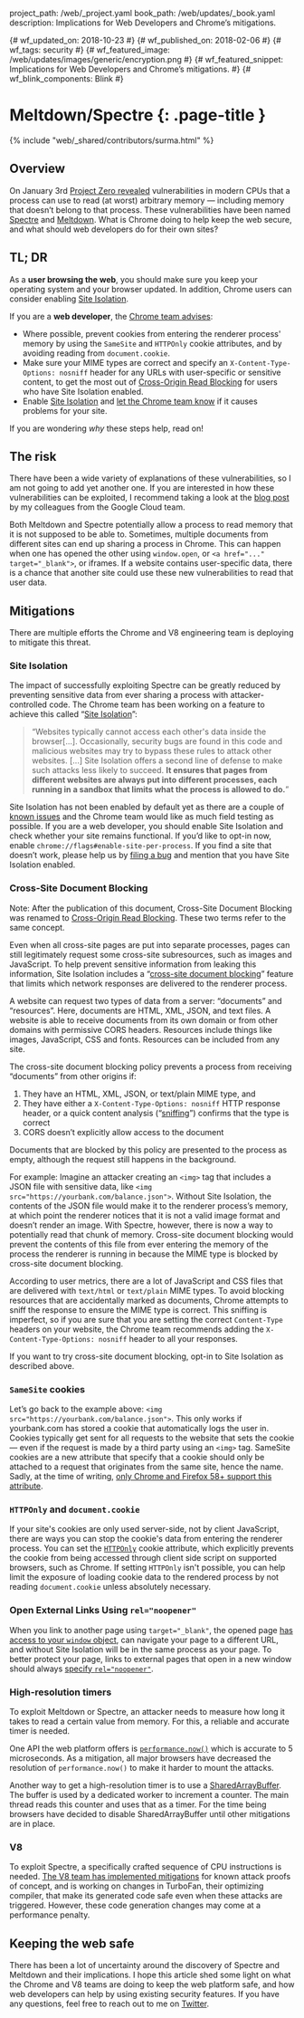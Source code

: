 project_path: /web/_project.yaml book_path: /web/updates/_book.yaml description: Implications for Web Developers and Chrome’s mitigations.

{# wf_updated_on: 2018-10-23 #} {# wf_published_on: 2018-02-06 #} {# wf_tags: security #} {# wf_featured_image: /web/updates/images/generic/encryption.png #} {# wf_featured_snippet: Implications for Web Developers and Chrome’s mitigations. #} {# wf_blink_components: Blink #}

# Meltdown/Spectre {: .page-title }

{% include "web/_shared/contributors/surma.html" %}

## Overview

On January 3rd [Project Zero revealed](https://googleprojectzero.blogspot.com/2018/01/reading-privileged-memory-with-side.html) vulnerabilities in modern CPUs that a process can use to read (at worst) arbitrary memory — including memory that doesn’t belong to that process. These vulnerabilities have been named [Spectre](https://spectreattack.com/spectre.pdf) and [Meltdown](https://meltdownattack.com/meltdown.pdf). What is Chrome doing to help keep the web secure, and what should web developers do for their own sites?

## TL; DR

As a **user browsing the web**, you should make sure you keep your operating system and your browser updated. In addition, Chrome users can consider enabling [Site Isolation](https://support.google.com/chrome/answer/7623121).

If you are a **web developer**, the [Chrome team advises](https://www.chromium.org/Home/chromium-security/ssca):

* Where possible, prevent cookies from entering the renderer process' memory by using the `SameSite` and `HTTPOnly` cookie attributes, and by avoiding reading from `document.cookie`.
* Make sure your MIME types are correct and specify an `X-Content-Type-Options:
nosniff` header for any URLs with user-specific or sensitive content, to get the most out of [Cross-Origin Read Blocking](/web/updates/2018/07/site-isolation#corb) for users who have Site Isolation enabled.
* Enable [Site Isolation](https://www.chromium.org/Home/chromium-security/site-isolation) and [let the Chrome team know](http://crbug.com/new) if it causes problems for your site.

If you are wondering *why* these steps help, read on!

## The risk

There have been a wide variety of explanations of these vulnerabilities, so I am not going to add yet another one. If you are interested in how these vulnerabilities can be exploited, I recommend taking a look at the [blog post](https://blog.google/topics/google-cloud/answering-your-questions-about-meltdown-and-spectre/) by my colleagues from the Google Cloud team.

Both Meltdown and Spectre potentially allow a process to read memory that it is not supposed to be able to. Sometimes, multiple documents from different sites can end up sharing a process in Chrome. This can happen when one has opened the other using `window.open`, or `<a href="..." target="_blank">`, or iframes. If a website contains user-specific data, there is a chance that another site could use these new vulnerabilities to read that user data.

## Mitigations

There are multiple efforts the Chrome and V8 engineering team is deploying to mitigate this threat.

### Site Isolation

The impact of successfully exploiting Spectre can be greatly reduced by preventing sensitive data from ever sharing a process with attacker-controlled code. The Chrome team has been working on a feature to achieve this called “[Site Isolation](https://www.chromium.org/Home/chromium-security/site-isolation)”:

> “Websites typically cannot access each other's data inside the browser[...]. Occasionally, security bugs are found in this code and malicious websites may try to bypass these rules to attack other websites. [...] Site Isolation offers a second line of defense to make such attacks less likely to succeed. **It ensures that pages from different websites are always put into different processes, each running in a sandbox that limits what the process is allowed to do.**”

Site Isolation has not been enabled by default yet as there are a couple of [known issues](https://www.chromium.org/Home/chromium-security/site-isolation#TOC-Known-Issues) and the Chrome team would like as much field testing as possible. If you are a web developer, you should enable Site Isolation and check whether your site remains functional. If you’d like to opt-in now, enable `chrome://flags#enable-site-per-process`. If you find a site that doesn’t work, please help us by [filing a bug](https://crbug.com/new) and mention that you have Site Isolation enabled.

### Cross-Site Document Blocking

Note: After the publication of this document, Cross-Site Document Blocking was renamed to [Cross-Origin Read Blocking](/web/updates/2018/07/site-isolation#corb). These two terms refer to the same concept.

Even when all cross-site pages are put into separate processes, pages can still legitimately request some cross-site subresources, such as images and JavaScript. To help prevent sensitive information from leaking this information, Site Isolation includes a “[cross-site document blocking](https://www.chromium.org/developers/design-documents/blocking-cross-site-documents)” feature that limits which network responses are delivered to the renderer process.

A website can request two types of data from a server: “documents” and “resources”. Here, documents are HTML, XML, JSON, and text files. A website is able to receive documents from its own domain or from other domains with permissive CORS headers. Resources include things like images, JavaScript, CSS and fonts. Resources can be included from any site.

The cross-site document blocking policy prevents a process from receiving “documents” from other origins if:

1. They have an HTML, XML, JSON, or text/plain MIME type, and
2. They have either a `X-Content-Type-Options: nosniff` HTTP response header, or a quick content analysis (“[sniffing](https://mimesniff.spec.whatwg.org/)”) confirms that the type is correct
3. CORS doesn’t explicitly allow access to the document

Documents that are blocked by this policy are presented to the process as empty, although the request still happens in the background.

For example: Imagine an attacker creating an `<img>` tag that includes a JSON file with sensitive data, like `<img src="https://yourbank.com/balance.json">`. Without Site Isolation, the contents of the JSON file would make it to the renderer process’s memory, at which point the renderer notices that it is not a valid image format and doesn’t render an image. With Spectre, however, there is now a way to potentially read that chunk of memory. Cross-site document blocking would prevent the contents of this file from ever entering the memory of the process the renderer is running in because the MIME type is blocked by cross-site document blocking.

According to user metrics, there are a lot of JavaScript and CSS files that are delivered with `text/html` or `text/plain` MIME types. To avoid blocking resources that are accidentally marked as documents, Chrome attempts to sniff the response to ensure the MIME type is correct. This sniffing is imperfect, so if you are sure that you are setting the correct `Content-Type` headers on your website, the Chrome team recommends adding the `X-Content-Type-Options: nosniff` header to all your responses.

If you want to try cross-site document blocking, opt-in to Site Isolation as described above.

### `SameSite` cookies

Let’s go back to the example above: `<img
src="https://yourbank.com/balance.json">`. This only works if yourbank.com has stored a cookie that automatically logs the user in. Cookies typically get sent for all requests to the website that sets the cookie — even if the request is made by a third party using an `<img>` tag. SameSite cookies are a new attribute that specify that a cookie should only be attached to a request that originates from the same site, hence the name. Sadly, at the time of writing, [only Chrome and Firefox 58+ support this attribute](https://caniuse.com/#feat=same-site-cookie-attribute).

### `HTTPOnly` and `document.cookie`

If your site's cookies are only used server-side, not by client JavaScript, there are ways you can stop the cookie's data from entering the renderer process. You can set the [`HTTPOnly`](https://www.owasp.org/index.php/HttpOnly) cookie attribute, which explicitly prevents the cookie from being accessed through client side script on supported browsers, such as Chrome. If setting `HTTPOnly` isn't possible, you can help limit the exposure of loading cookie data to the rendered process by not reading `document.cookie` unless absolutely necessary.

### Open External Links Using `rel="noopener"`

When you link to another page using `target="_blank"`, the opened page [has access to your `window` object](https://mathiasbynens.github.io/rel-noopener/), can navigate your page to a different URL, and without Site Isolation will be in the same process as your page. To better protect your page, links to external pages that open in a new window should always [specify `rel="noopener"`](/web/tools/lighthouse/audits/noopener).

### High-resolution timers

To exploit Meltdown or Spectre, an attacker needs to measure how long it takes to read a certain value from memory. For this, a reliable and accurate timer is needed.

One API the web platform offers is [`performance.now()`](https://developer.mozilla.org/en-US/docs/Web/API/Performance/now) which is accurate to 5 microseconds. As a mitigation, all major browsers have decreased the resolution of `performance.now()` to make it harder to mount the attacks.

Another way to get a high-resolution timer is to use a [SharedArrayBuffer](https://developer.mozilla.org/en-US/docs/Web/JavaScript/Reference/Global_Objects/SharedArrayBuffer). The buffer is used by a dedicated worker to increment a counter. The main thread reads this counter and uses that as a timer. For the time being browsers have decided to disable SharedArrayBuffer until other mitigations are in place.

### V8

To exploit Spectre, a specifically crafted sequence of CPU instructions is needed. [The V8 team has implemented mitigations](https://v8.dev/docs/untrusted-code-mitigations) for known attack proofs of concept, and is working on changes in TurboFan, their optimizing compiler, that make its generated code safe even when these attacks are triggered. However, these code generation changes may come at a performance penalty.

## Keeping the web safe

There has been a lot of uncertainty around the discovery of Spectre and Meltdown and their implications. I hope this article shed some light on what the Chrome and V8 teams are doing to keep the web platform safe, and how web developers can help by using existing security features. If you have any questions, feel free to reach out to me on [Twitter](https://twitter.com/dassurma).

<!-- excluded comments on purpose -->